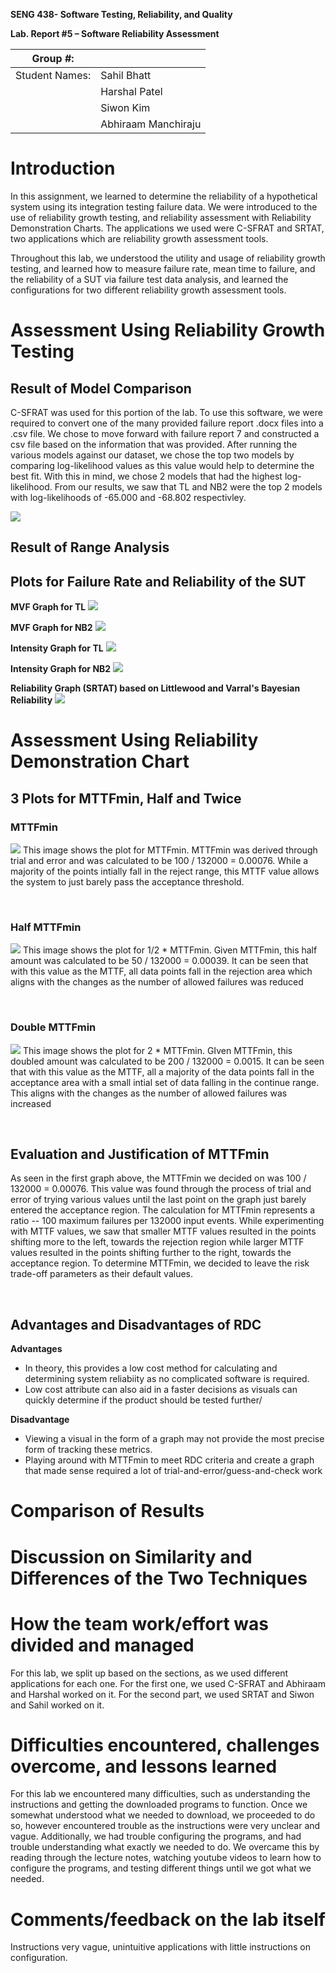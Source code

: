 **SENG 438- Software Testing, Reliability, and Quality**

**Lab. Report \#5 – Software Reliability Assessment**

| Group \#:       |   |
|-----------------|---|
| Student Names:  | Sahil Bhatt  |
|                 | Harshal Patel |
|                 | Siwon Kim  |
|                 | Abhiraam Manchiraju  |

# Introduction
In this assignment, we learned to determine the reliability of a hypothetical system using its integration testing failure data. We were introduced to the use of reliability growth testing, and reliability assessment with Reliability Demonstration Charts. The applications we used were C-SFRAT and SRTAT, two applications which are reliability growth assessment tools. 

Throughout this lab, we understood the utility and usage of reliability growth testing, and learned how to measure failure rate, mean time to failure, and the reliability of a SUT via failure test data analysis, and learned the configurations for two different reliability growth assessment tools.


# Assessment Using Reliability Growth Testing 

## **Result of Model Comparison**
C-SFRAT was used for this portion of the lab. To use this software, we were required to convert one of the many provided failure report .docx files into a .csv file. We chose to move forward with failure report 7 and constructed a csv file based on the information that was provided. After running the various models against our dataset, we chose the top two models by comparing log-likelihood values as this value would help to determine the best fit. With this in mind, we chose 2 models that had the highest log-likelihood. From our results, we saw that TL and NB2 were the top 2 models with log-likelihoods of -65.000 and -68.802 respectivley.

![](media/models.png)

## **Result of Range Analysis**

## **Plots for Failure Rate and Reliability of the SUT**

**MVF Graph for TL**
![](media/mvf1.png)

**MVF Graph for NB2**
![](media/mv2.png)

**Intensity Graph for TL**
![](media/intensity1.png)

**Intensity Graph for NB2**
![](media/intensity2.png)

**Reliability Graph (SRTAT) based on Littlewood and Varral's Bayesian Reliability**
![](media/pred.png)

# Assessment Using Reliability Demonstration Chart 

## **3 Plots for MTTFmin, Half and Twice**

### **MTTFmin**
![](media/mttfmin.png)
This image shows the plot for MTTFmin. MTTFmin was derived through trial and error and was calculated to be 100 / 132000 = 0.00076. While a majority of the points intially fall in the reject range, this MTTF value allows the system to just barely pass the acceptance threshold.

<br>  

### **Half MTTFmin**
![](media/mttfhalf.png)
This image shows the plot for 1/2 * MTTFmin. Given MTTFmin, this half amount was calculated to be 50 / 132000 = 0.00039. It can be seen that with this value as the MTTF, all data points fall in the rejection area which aligns with the changes as the number of allowed failures was reduced

<br>  

### **Double MTTFmin**
![](media/mttfdouble.png)
This image shows the plot for 2 * MTTFmin. GIven MTTFmin, this doubled amount was calculated to be 200 / 132000 = 0.0015. It can be seen that with this value as the MTTF, all a majority of the data points fall in the acceptance area with a small intial set of data falling in the continue range. This aligns with the changes as the number of allowed failures was increased

<br>  

## **Evaluation and Justification of MTTFmin**
As seen in the first graph above, the MTTFmin we decided on was 100 / 132000 = 0.00076. This value was found through the process of trial and error of trying various values until the last point on the graph just barely entered the acceptance region. The calculation for MTTFmin represents a ratio -- 100 maximum failures per 132000 input events. While experimenting with MTTF values, we saw that smaller MTTF values resulted in the points shifting more to the left, towards the rejection region while larger MTTF values resulted in the points shifting further to the right, towards the acceptance region. To determine MTTFmin, we decided to leave the risk trade-off parameters as their default values.

<br> 

## **Advantages and Disadvantages of RDC**
**Advantages**
- In theory, this provides a low cost method for calculating and determining system reliabiity as no complicated software is required.
- Low cost attribute can also aid in a faster decisions as visuals can quickly determine if the product should be tested further/

**Disadvantage**
- Viewing a visual in the form of a graph may not provide the most precise form of tracking these metrics. 
- Playing around with MTTFmin to meet RDC criteria and create a graph that made sense required a lot of trial-and-error/guess-and-check work



# Comparison of Results

# Discussion on Similarity and Differences of the Two Techniques

# How the team work/effort was divided and managed
For this lab, we split up based on the sections, as we used different applications for each one. For the first one, we used C-SFRAT and Abhiraam and Harshal worked on it. For the second part, we used SRTAT and Siwon and Sahil worked on it.


# Difficulties encountered, challenges overcome, and lessons learned
For this lab we encountered many difficulties, such as understanding the instructions and getting the downloaded programs to function. Once we somewhat understood what we needed to download, we proceeded to do so, however encountered trouble as the instructions were very unclear and vague. Additionally, we had trouble configuring the programs, and had trouble understanding what exactly we needed to do. We overcame this by reading through the lecture notes, watching youtube videos to learn how to configure the programs, and testing different things until we got what we needed.

# Comments/feedback on the lab itself
Instructions very vague, unintuitive applications with little instructions on configuration.
